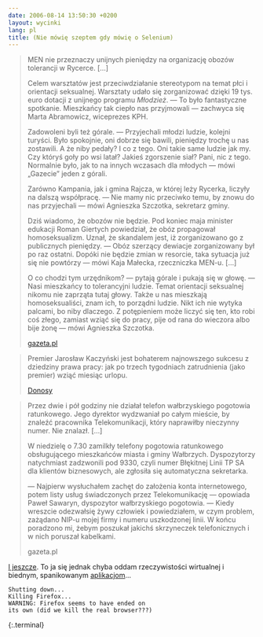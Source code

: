 ```yaml
---
date: 2006-08-14 13:50:30 +0200
layout: wycinki
lang: pl
title: (Nie mówię szeptem gdy mówię o Selenium)
---
```


> MEN nie przeznaczy unijnych pieniędzy na organizację obozów tolerancji w Rycerce. […]
>
> Celem warsztatów jest przeciwdziałanie stereotypom na temat płci i orientacji seksualnej. Warsztaty udało się zorganizować dzięki 19 tys. euro dotacji z unijnego programu <cite>Młodzież</cite>. — To było fantastyczne spotkanie. Mieszkańcy tak ciepło nas przyjmowali — zachwyca się Marta Abramowicz, wiceprezes KPH.
>
> Zadowoleni byli też górale. — Przyjechali młodzi ludzie, kolejni turyści. Było spokojnie, oni dobrze się bawili, pieniędzy trochę u nas zostawili. A że niby pedały? I co z tego. Oni takie same ludzie jak my. Czy któryś goły po wsi latał? Jakieś zgorszenie siał? Pani, nic z tego. Normalnie było, jak to na innych wczasach dla młodych — mówi „Gazecie” jeden z górali.
>
> Zarówno Kampania, jak i gmina Rajcza, w której leży Rycerka, liczyły na dalszą współpracę. — Nie mamy nic przeciwko temu, by znowu do nas przyjechali — mówi Agnieszka Szczotka, sekretarz gminy.
>
> Dziś wiadomo, że obozów nie będzie. Pod koniec maja minister edukacji Roman Giertych powiedział, że obóz propagował homoseksualizm. Uznał, że skandalem jest, iż zorganizowano go z publicznych pieniędzy. — Obóz szerzący dewiacje zorganizowany był po raz ostatni. Dopóki nie będzie zmian w resorcie, taka sytuacja już się nie powtórzy — mówi Kaja Małecka, rzeczniczka MEN-u. […]
>
> O co chodzi tym urzędnikom? — pytają górale i pukają się w głowę. — Nasi mieszkańcy to tolerancyjni ludzie. Temat orientacji seksualnej nikomu nie zaprząta tutaj głowy. Także u nas mieszkają homoseksualiści, znam ich, to porządni ludzie. Nikt ich nie wytyka palcami, bo niby dlaczego. Z potępieniem może liczyć się ten, kto robi coś złego, zamiast wziąć się do pracy, pije od rana do wieczora albo bije żonę — mówi Agnieszka Szczotka.
>
> [gazeta.pl](http://serwisy.gazeta.pl/kraj/1,34308,3542570.html 'Górale: czemu ten Giertych nie lubi homoseksualistów?')

> Premier Jarosław Kaczyński jest bohaterem najnowszego sukcesu z dziedziny prawa pracy: jak po trzech tygodniach zatrudnienia (jako premier) wziąć miesiąc urlopu.
>
> [Donosy](http://www.fuw.edu.pl/bin/donosy-select?numer=4257 'Dziennik Liberalny')

> Przez dwie i pół godziny nie działał telefon wałbrzyskiego pogotowia ratunkowego. Jego dyrektor wydzwaniał po całym mieście, by znaleźć pracownika Telekomunikacji, który naprawiłby nieczynny numer. Nie znalazł. […]
>
> W niedzielę o 7.30 zamilkły telefony pogotowia ratunkowego obsługującego mieszkańców miasta i gminy Wałbrzych. Dyspozytorzy natychmiast zadzwonili pod 9330, czyli numer Błękitnej Linii TP SA dla klientów biznesowych, ale zgłosiła się automatyczna sekretarka.
>
> — Najpierw wysłuchałem zachęt do założenia konta internetowego, potem listy usług świadczonych przez Telekomunikację — opowiada Paweł Sawaryn, dyspozytor wałbrzyskiego pogotowia. — Kiedy wreszcie odezwałsię żywy człowiek i powiedziałem, w czym problem, zażądano NIP-u mojej firmy i numeru uszkodzonej linii. W końcu poradzono mi, żebym poszukał jakichś skrzyneczek telefonicznych i w nich poruszał kabelkami.
>
> gazeta.pl

[I jeszcze](http://queerpolitik.blogspot.com/2006/08/nagadano-mi.html 'God save the Queer'). To ja się jednak chyba oddam rzeczywistości wirtualnej i biednym, spanikowanym [aplikacjom](http://seleniumhq.org/ 'Selenium moja miłość')…

~~~
Shutting down...
Killing Firefox...
WARNING: Firefox seems to have ended on
its own (did we kill the real browser???)
~~~
{:.terminal}
